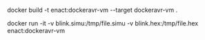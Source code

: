 
docker build -t enact:dockeravr-vm --target dockeravr-vm .

docker run -it -v blink.simu:/tmp/file.simu -v blink.hex:/tmp/file.hex enact:dockeravr-vm
